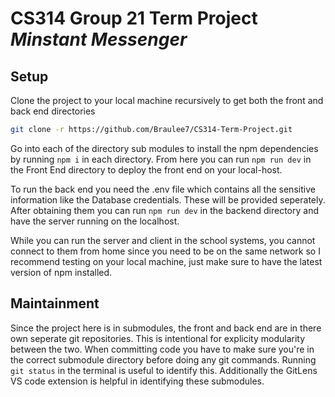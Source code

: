 # CS314 Group 21 Term Project _Minstant Messenger_

## Setup

Clone the project to your local machine recursively to get
both the front and back end directories

```bash
git clone -r https://github.com/Braulee7/CS314-Term-Project.git
```

Go into each of the directory sub modules to install the npm dependencies
by running `npm i` in each directory. From here you can run `npm run dev`
in the Front End directory to deploy the front end on your local-host.

To run the back end you need the .env file which contains all the sensitive
information like the Database credentials. These will be provided seperately.
After obtaining them you can run `npm run dev` in the backend directory
and have the server running on the localhost.

While you can run the server and client in the school systems, you cannot
connect to them from home since you need to be on the same network so I
recommend testing on your local machine, just make sure to have the
latest version of npm installed.

## Maintainment

Since the project here is in submodules, the front and back end are in there
own seperate git repositories. This is intentional for explicity modularity
between the two. When committing code you have to make sure you're in the
correct submodule directory before doing any git commands. Running `git status`
in the terminal is useful to identify this. Additionally the GitLens VS code
extension is helpful in identifying these submodules.
